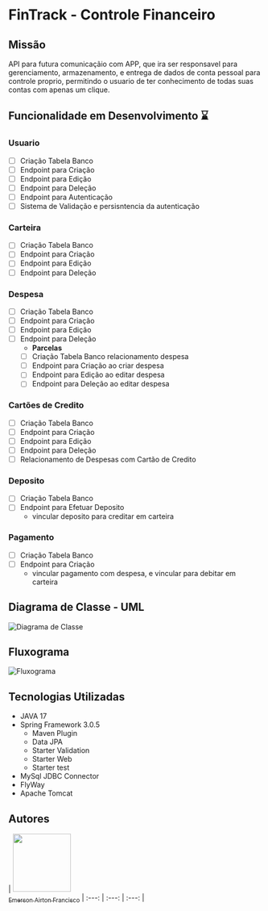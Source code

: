 # FinTrack - Controle Financeiro

## Missão
  API para futura comunicaçãio com APP, que ira ser responsavel para gerenciamento, armazenamento, e entrega de dados de conta pessoal para controle proprio, permitindo
o usuario de ter conhecimento de todas suas contas com apenas um clique.

## Funcionalidade em Desenvolvimento ⌛

### Usuario
- [ ] Criação Tabela Banco
- [ ] Endpoint para Criação
- [ ] Endpoint para Edição
- [ ] Endpoint para Deleção
- [ ] Endpoint para Autenticação
- [ ] Sistema de Validação e persisntencia da autenticação

### Carteira
- [ ] Criação Tabela Banco
- [ ] Endpoint para Criação
- [ ] Endpoint para Edição
- [ ] Endpoint para Deleção

### Despesa
- [ ] Criação Tabela Banco
- [ ] Endpoint para Criação
- [ ] Endpoint para Edição
- [ ] Endpoint para Deleção
  - **Parcelas**
  - [ ] Criação Tabela Banco relacionamento despesa
  - [ ] Endpoint para Criação ao criar despesa
  - [ ] Endpoint para Edição ao editar despesa
  - [ ] Endpoint para Deleção ao editar despesa

### Cartões de Credito
- [ ] Criação Tabela Banco
- [ ] Endpoint para Criação
- [ ] Endpoint para Edição
- [ ] Endpoint para Deleção
- [ ] Relacionamento de Despesas com Cartão de Credito

### Deposito
- [ ] Criação Tabela Banco
- [ ] Endpoint para Efetuar Deposito
   - vincular deposito para creditar em carteira


### Pagamento
- [ ] Criação Tabela Banco
- [ ] Endpoint para Criação
   - vincular pagamento com despesa, e vincular para debitar em carteira

## Diagrama de Classe - UML

![Diagrama de Classe](https://user-images.githubusercontent.com/98819630/228962327-e7e6d546-314c-4388-a9a0-0a420a876457.png)

## Fluxograma

![Fluxograma](https://user-images.githubusercontent.com/98819630/228962060-5b3dd648-1f98-420d-81b3-a07e97efcc3c.png)

## Tecnologias Utilizadas

- JAVA 17
- Spring Framework 3.0.5
   - Maven Plugin
   - Data JPA
   - Starter Validation
   - Starter Web
   - Starter test
- MySql JDBC Connector
- FlyWay
- Apache Tomcat
   
## Autores

| [<img src="https://avatars.githubusercontent.com/u/98819630?v=4" width=115><br><sub>Emerson Airton Francisco</sub>](https://github.com/EmersonFrancisco) | :---: | :---: | :---: |

